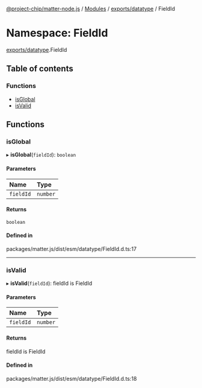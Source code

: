[@project-chip/matter-node.js](../README.md) / [Modules](../modules.md) / [exports/datatype](exports_datatype.md) / FieldId

# Namespace: FieldId

[exports/datatype](exports_datatype.md).FieldId

## Table of contents

### Functions

- [isGlobal](exports_datatype.FieldId.md#isglobal)
- [isValid](exports_datatype.FieldId.md#isvalid)

## Functions

### isGlobal

▸ **isGlobal**(`fieldId`): `boolean`

#### Parameters

| Name | Type |
| :------ | :------ |
| `fieldId` | `number` |

#### Returns

`boolean`

#### Defined in

packages/matter.js/dist/esm/datatype/FieldId.d.ts:17

___

### isValid

▸ **isValid**(`fieldId`): fieldId is FieldId

#### Parameters

| Name | Type |
| :------ | :------ |
| `fieldId` | `number` |

#### Returns

fieldId is FieldId

#### Defined in

packages/matter.js/dist/esm/datatype/FieldId.d.ts:18
